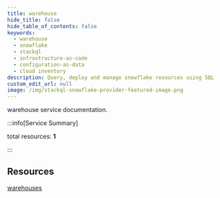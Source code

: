 ```yaml
---
title: warehouse
hide_title: false
hide_table_of_contents: false
keywords:
  - warehouse
  - snowflake
  - stackql
  - infrastructure-as-code
  - configuration-as-data
  - cloud inventory
description: Query, deploy and manage snowflake resources using SQL
custom_edit_url: null
image: /img/stackql-snowflake-provider-featured-image.png
---
```


warehouse service documentation.

:::info[Service Summary]

total resources: __1__  

:::

## Resources
<div class="row">
<div class="providerDocColumn">
<a href="/warehouse/warehouses/">warehouses</a>
</div>
<div class="providerDocColumn">

</div>
</div>